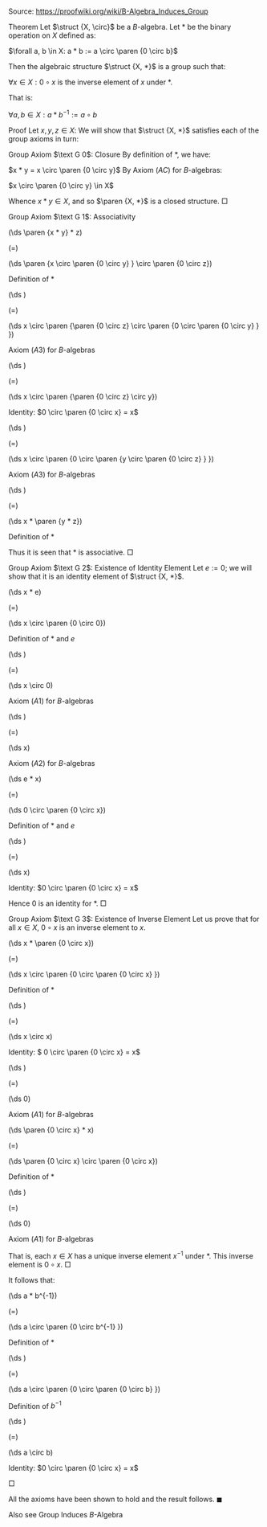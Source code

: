 # 

Source: https://proofwiki.org/wiki/B-Algebra_Induces_Group



Theorem
Let $\struct {X, \circ}$ be a $B$-algebra.
Let $*$ be the binary operation on $X$ defined as:

$\forall a, b \in X: a * b := a \circ \paren {0 \circ b}$

Then the algebraic structure $\struct {X, *}$ is a group such that:

$\forall x \in X: 0 \circ x$ is the inverse element of $x$ under $*$.

That is:

$\forall a, b \in X: a * b^{-1} := a \circ b$


Proof
Let $x, y, z \in X$:
We will show that $\struct {X, *}$ satisfies each of the group axioms in turn:


Group Axiom $\text G 0$: Closure
By definition of $*$, we have:

$x * y = x \circ \paren {0 \circ y}$
By Axiom $(AC)$ for $B$-algebras:

$x \circ \paren {0 \circ y} \in X$

Whence $x * y \in X$, and so $\paren {X, *}$ is a closed structure.
$\Box$


Group Axiom $\text G 1$: Associativity













\(\ds \paren {x * y} * z\)

\(=\)







\(\ds \paren {x \circ \paren {0 \circ y} } \circ \paren {0 \circ z}\)





Definition of $*$














\(\ds \)

\(=\)







\(\ds x \circ \paren {\paren {0 \circ z} \circ \paren {0 \circ \paren {0 \circ y} } }\)





Axiom $(A3)$ for $B$-algebras














\(\ds \)

\(=\)







\(\ds x \circ \paren {\paren {0 \circ z} \circ y}\)





Identity: $0 \circ \paren {0 \circ x} = x$














\(\ds \)

\(=\)







\(\ds x \circ \paren {0 \circ \paren {y \circ \paren {0 \circ z} } }\)





Axiom $(A3)$ for $B$-algebras














\(\ds \)

\(=\)







\(\ds x * \paren {y * z}\)





Definition of $*$



Thus it is seen that $*$ is associative.
$\Box$


Group Axiom $\text G 2$: Existence of Identity Element
Let $e := 0$; we will show that it is an identity element of $\struct {X, *}$.














\(\ds x * e\)

\(=\)







\(\ds x \circ \paren {0 \circ 0}\)





Definition of $*$ and $e$














\(\ds \)

\(=\)







\(\ds x \circ 0\)





Axiom $(A1)$ for $B$-algebras














\(\ds \)

\(=\)







\(\ds x\)





Axiom $(A2)$ for $B$-algebras


















\(\ds e * x\)

\(=\)







\(\ds 0 \circ \paren {0 \circ x}\)





Definition of $*$ and $e$














\(\ds \)

\(=\)







\(\ds x\)





Identity: $0 \circ \paren {0 \circ x} = x$



Hence $0$ is an identity for $*$.
$\Box$


Group Axiom $\text G 3$: Existence of Inverse Element
Let us prove that for all $x \in X$, $0 \circ x$ is an inverse element to $x$.














\(\ds x * \paren {0 \circ x}\)

\(=\)







\(\ds x \circ \paren {0 \circ \paren {0 \circ x} }\)





Definition of $*$














\(\ds \)

\(=\)







\(\ds x \circ x\)





Identity: $ 0 \circ \paren {0 \circ x} = x$














\(\ds \)

\(=\)







\(\ds 0\)





Axiom $(A1)$ for $B$-algebras


















\(\ds \paren {0 \circ x} * x\)

\(=\)







\(\ds \paren {0 \circ x} \circ \paren {0 \circ x}\)





Definition of $*$














\(\ds \)

\(=\)







\(\ds 0\)





Axiom $(A1)$ for $B$-algebras




That is, each $x \in X$ has a unique inverse element $x^{-1}$ under $*$.
This inverse element is $0 \circ x$.
$\Box$

It follows that:














\(\ds a * b^{-1}\)

\(=\)







\(\ds a \circ \paren {0 \circ b^{-1} }\)





Definition of $*$














\(\ds \)

\(=\)







\(\ds a \circ \paren {0 \circ \paren {0 \circ b} }\)





Definition of $b^{-1}$














\(\ds \)

\(=\)







\(\ds a \circ b\)





Identity: $0 \circ \paren {0 \circ x} = x$



$\Box$

All the axioms have been shown to hold and the result follows.
$\blacksquare$


Also see
Group Induces $B$-Algebra




